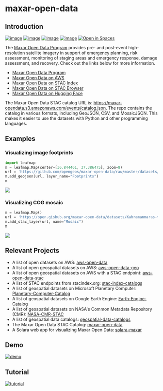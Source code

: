# maxar-open-data

## Introduction

[![image](https://studiolab.sagemaker.aws/studiolab.svg)](https://studiolab.sagemaker.aws/import/github/opengeos/maxar-open-data/blob/master/examples/turkey_earthquake.ipynb)
[![image](https://img.shields.io/badge/Open-Planetary%20Computer-black?style=flat&logo=microsoft)](https://pccompute.westeurope.cloudapp.azure.com/compute/hub/user-redirect/git-pull?repo=https://github.com/opengeos/maxar-open-data&urlpath=lab/tree/maxar-open-data/examples/turkey_earthquake&branch=master)
[![image](https://colab.research.google.com/assets/colab-badge.svg)](https://colab.research.google.com/github/opengeos/maxar-open-data/blob/master/examples/turkey_earthquake.ipynb)
[![image](https://mybinder.org/badge_logo.svg)](https://mybinder.org/v2/gh/opengeos/maxar-open-data/master?urlpath=lab%2Ftree%2Fexamples)
[![Open in Spaces](https://huggingface.co/datasets/huggingface/badges/resolve/main/open-in-hf-spaces-sm.svg)](https://huggingface.co/spaces/giswqs/solara-maxar)

The [Maxar Open Data Program](https://www.maxar.com/open-data) provides pre- and post-event high-resolution satellite imagery in support of emergency planning, risk assessment, monitoring of staging areas and emergency response, damage assessment, and recovery. Check out the links below for more information.

- [Maxar Open Data Program](https://www.maxar.com/open-data)
- [Maxar Open Data on AWS](https://registry.opendata.aws/maxar-open-data/)
- [Maxar Open Data on STAC Index](https://stacindex.org/catalogs/maxar-open-data-catalog-ard-format#/)
- [Maxar Open Data on STAC Browser](https://radiantearth.github.io/stac-browser/#/external/maxar-opendata.s3.amazonaws.com/events/catalog.json?.language=en)
- [Maxar Open Data on Hugging Face](https://huggingface.co/spaces/giswqs/solara-maxar)

The Maxar Open Data STAC catalog URL is: https://maxar-opendata.s3.amazonaws.com/events/catalog.json. The repo contains the catalog in various formats, including GeoJSON, CSV, and MosaicJSON. This makes it easier to use the datasets with Python and other programming languages.

## Examples

### Visualizing image footprints

```python
import leafmap
m = leafmap.Map(center=[36.844461, 37.386475], zoom=8)
url = 'https://github.com/opengeos/maxar-open-data/raw/master/datasets/Kahramanmaras-turkey-earthquake-23.geojson'
m.add_geojson(url, layer_name="Footprints")
m
```

![](https://i.imgur.com/MesGklq.gif)

### Visualizing COG mosaic

```python
m = leafmap.Map()
url = 'https://open.gishub.org/maxar-open-data/datasets/Kahramanmaras-turkey-earthquake-23/1050050044DE7E00.json'
m.add_stac_layer(url, name="Mosaic")
m
```

![](https://i.imgur.com/AaglnPQ.gif)

## Relevant Projects

- A list of open datasets on AWS: [aws-open-data](https://github.com/opengeos/aws-open-data)
- A list of open geospatial datasets on AWS: [aws-open-data-geo](https://github.com/opengeos/aws-open-data-geo)
- A list of open geospatial datasets on AWS with a STAC endpoint: [aws-open-data-stac](https://github.com/opengeos/aws-open-data-stac)
- A list of STAC endpoints from stacindex.org: [stac-index-catalogs](https://github.com/opengeos/stac-index-catalogs)
- A list of geospatial datasets on Microsoft Planetary Computer: [Planetary-Computer-Catalog](https://github.com/opengeos/Planetary-Computer-Catalog)
- A list of geospatial datasets on Google Earth Engine: [Earth-Engine-Catalog](https://github.com/opengeos/Earth-Engine-Catalog)
- A list of geospatial datasets on NASA's Common Metadata Repository (CMR): [NASA-CMR-STAC](https://github.com/opengeos/NASA-CMR-STAC)
- A list of geospatial data catalogs: [geospatial-data-catalogs](https://github.com/opengeos/geospatial-data-catalogs)
- The Maxar Open Data STAC Catalog: [maxar-open-data](https://github.com/opengeos/maxar-open-data)
- A Solara web app for visualizing Maxar Open Data: [solara-maxar](https://github.com/opengeos/solara-maxar)

## Demo

[![demo](https://img.youtube.com/vi/RBjZ5Ju09iU/0.jpg)](https://www.youtube.com/watch?v=RBjZ5Ju09iU)

## Tutorial

[![tutorial](https://img.youtube.com/vi/8t5M-EGR0sA/0.jpg)](https://www.youtube.com/watch?v=8t5M-EGR0sA)
